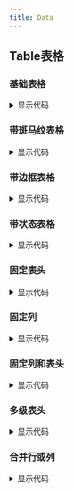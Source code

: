 ```yaml
---
title: Data
---
```


## Table表格

### 基础表格

<table-base style="margin-top:24px" />

<details>
  <summary>显示代码</summary>

  <<< @/docs/.vuepress/documents/table/base.md
</details>

### 带斑马纹表格

<table-zebra-stripe style="margin-top:24px" />

<details>
  <summary>显示代码</summary>

  <<< @/docs/.vuepress/documents/table/zebra-stripe.md
</details>

### 带边框表格

<table-border style="margin-top:24px" />

<details>
  <summary>显示代码</summary>

  <<< @/docs/.vuepress/documents/table/border.md
</details>

### 带状态表格

<table-status style="margin-top:24px" />

<details>
  <summary>显示代码</summary>

  <<< @/docs/.vuepress/documents/table/status.md
</details>

### 固定表头

<table-fixed-header style="margin-top:24px" />

<details>
  <summary>显示代码</summary>

  <<< @/docs/.vuepress/documents/table/fixed-header.md
</details>

### 固定列

<table-fixed-column style="margin-top:24px" />

<details>
  <summary>显示代码</summary>

  <<< @/docs/.vuepress/documents/table/fixed-column.md
</details>

### 固定列和表头

<table-fixed-header-column style="margin-top:24px" />

<details>
  <summary>显示代码</summary>

  <<< @/docs/.vuepress/documents/table/fixed-header-column.md
</details>

### 多级表头

<table-multi-header style="margin-top:24px" />

<details>
  <summary>显示代码</summary>

  <<< @/docs/.vuepress/documents/table/multi-header.md
</details>

### 合并行或列

<table-merge-cell style="margin-top:24px" />

<details>
  <summary>显示代码</summary>

  <<< @/docs/.vuepress/documents/table/merge-cell.md
</details>